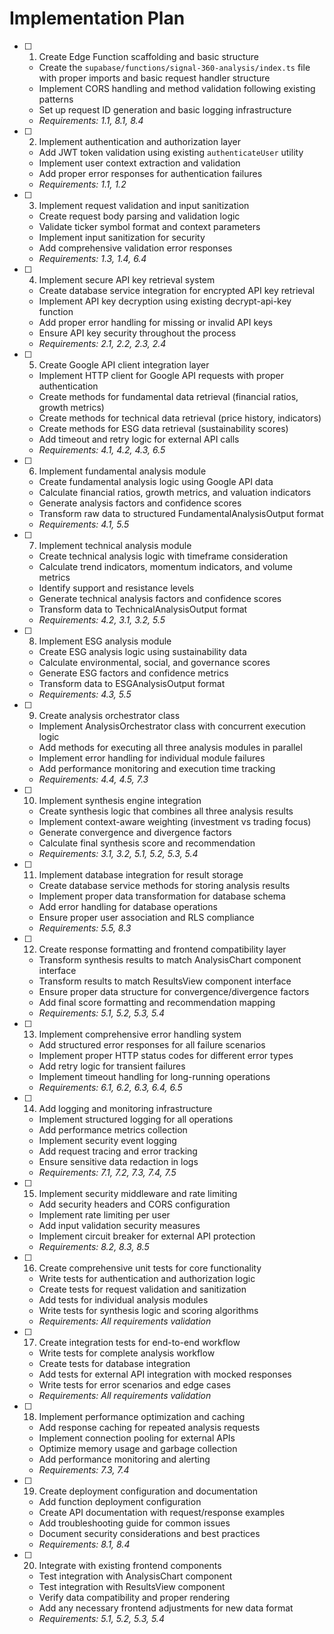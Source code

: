# Implementation Plan

- [ ] 1. Create Edge Function scaffolding and basic structure
  - Create the `supabase/functions/signal-360-analysis/index.ts` file with proper imports and basic request handler structure
  - Implement CORS handling and method validation following existing patterns
  - Set up request ID generation and basic logging infrastructure
  - _Requirements: 1.1, 8.1, 8.4_

- [ ] 2. Implement authentication and authorization layer
  - Add JWT token validation using existing `authenticateUser` utility
  - Implement user context extraction and validation
  - Add proper error responses for authentication failures
  - _Requirements: 1.1, 1.2_

- [ ] 3. Implement request validation and input sanitization
  - Create request body parsing and validation logic
  - Validate ticker symbol format and context parameters
  - Implement input sanitization for security
  - Add comprehensive validation error responses
  - _Requirements: 1.3, 1.4, 6.4_

- [ ] 4. Implement secure API key retrieval system
  - Create database service integration for encrypted API key retrieval
  - Implement API key decryption using existing decrypt-api-key function
  - Add proper error handling for missing or invalid API keys
  - Ensure API key security throughout the process
  - _Requirements: 2.1, 2.2, 2.3, 2.4_

- [ ] 5. Create Google API client integration layer
  - Implement HTTP client for Google API requests with proper authentication
  - Create methods for fundamental data retrieval (financial ratios, growth metrics)
  - Create methods for technical data retrieval (price history, indicators)
  - Create methods for ESG data retrieval (sustainability scores)
  - Add timeout and retry logic for external API calls
  - _Requirements: 4.1, 4.2, 4.3, 6.5_

- [ ] 6. Implement fundamental analysis module
  - Create fundamental analysis logic using Google API data
  - Calculate financial ratios, growth metrics, and valuation indicators
  - Generate analysis factors and confidence scores
  - Transform raw data to structured FundamentalAnalysisOutput format
  - _Requirements: 4.1, 5.5_

- [ ] 7. Implement technical analysis module
  - Create technical analysis logic with timeframe consideration
  - Calculate trend indicators, momentum indicators, and volume metrics
  - Identify support and resistance levels
  - Generate technical analysis factors and confidence scores
  - Transform data to TechnicalAnalysisOutput format
  - _Requirements: 4.2, 3.1, 3.2, 5.5_

- [ ] 8. Implement ESG analysis module
  - Create ESG analysis logic using sustainability data
  - Calculate environmental, social, and governance scores
  - Generate ESG factors and confidence metrics
  - Transform data to ESGAnalysisOutput format
  - _Requirements: 4.3, 5.5_

- [ ] 9. Create analysis orchestrator class
  - Implement AnalysisOrchestrator class with concurrent execution logic
  - Add methods for executing all three analysis modules in parallel
  - Implement error handling for individual module failures
  - Add performance monitoring and execution time tracking
  - _Requirements: 4.4, 4.5, 7.3_

- [ ] 10. Implement synthesis engine integration
  - Create synthesis logic that combines all three analysis results
  - Implement context-aware weighting (investment vs trading focus)
  - Generate convergence and divergence factors
  - Calculate final synthesis score and recommendation
  - _Requirements: 3.1, 3.2, 5.1, 5.2, 5.3, 5.4_

- [ ] 11. Implement database integration for result storage
  - Create database service methods for storing analysis results
  - Implement proper data transformation for database schema
  - Add error handling for database operations
  - Ensure proper user association and RLS compliance
  - _Requirements: 5.5, 8.3_

- [ ] 12. Create response formatting and frontend compatibility layer
  - Transform synthesis results to match AnalysisChart component interface
  - Transform results to match ResultsView component interface
  - Ensure proper data structure for convergence/divergence factors
  - Add final score formatting and recommendation mapping
  - _Requirements: 5.1, 5.2, 5.3, 5.4_

- [ ] 13. Implement comprehensive error handling system
  - Add structured error responses for all failure scenarios
  - Implement proper HTTP status codes for different error types
  - Add retry logic for transient failures
  - Implement timeout handling for long-running operations
  - _Requirements: 6.1, 6.2, 6.3, 6.4, 6.5_

- [ ] 14. Add logging and monitoring infrastructure
  - Implement structured logging for all operations
  - Add performance metrics collection
  - Implement security event logging
  - Add request tracing and error tracking
  - Ensure sensitive data redaction in logs
  - _Requirements: 7.1, 7.2, 7.3, 7.4, 7.5_

- [ ] 15. Implement security middleware and rate limiting
  - Add security headers and CORS configuration
  - Implement rate limiting per user
  - Add input validation security measures
  - Implement circuit breaker for external API protection
  - _Requirements: 8.2, 8.3, 8.5_

- [ ] 16. Create comprehensive unit tests for core functionality
  - Write tests for authentication and authorization logic
  - Create tests for request validation and sanitization
  - Add tests for individual analysis modules
  - Write tests for synthesis logic and scoring algorithms
  - _Requirements: All requirements validation_

- [ ] 17. Create integration tests for end-to-end workflow
  - Write tests for complete analysis workflow
  - Create tests for database integration
  - Add tests for external API integration with mocked responses
  - Write tests for error scenarios and edge cases
  - _Requirements: All requirements validation_

- [ ] 18. Implement performance optimization and caching
  - Add response caching for repeated analysis requests
  - Implement connection pooling for external APIs
  - Optimize memory usage and garbage collection
  - Add performance monitoring and alerting
  - _Requirements: 7.3, 7.4_

- [ ] 19. Create deployment configuration and documentation
  - Add function deployment configuration
  - Create API documentation with request/response examples
  - Add troubleshooting guide for common issues
  - Document security considerations and best practices
  - _Requirements: 8.1, 8.4_

- [ ] 20. Integrate with existing frontend components
  - Test integration with AnalysisChart component
  - Test integration with ResultsView component
  - Verify data compatibility and proper rendering
  - Add any necessary frontend adjustments for new data format
  - _Requirements: 5.1, 5.2, 5.3, 5.4_